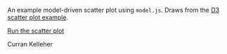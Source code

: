 An example model-driven scatter plot using `model.js`. Draws from the [D3 scatter plot example](http://bl.ocks.org/mbostock/3887118).

[Run the scatter plot](http://curran.github.io/model/examples/d3ScatterPlot/)

Curran Kelleher
